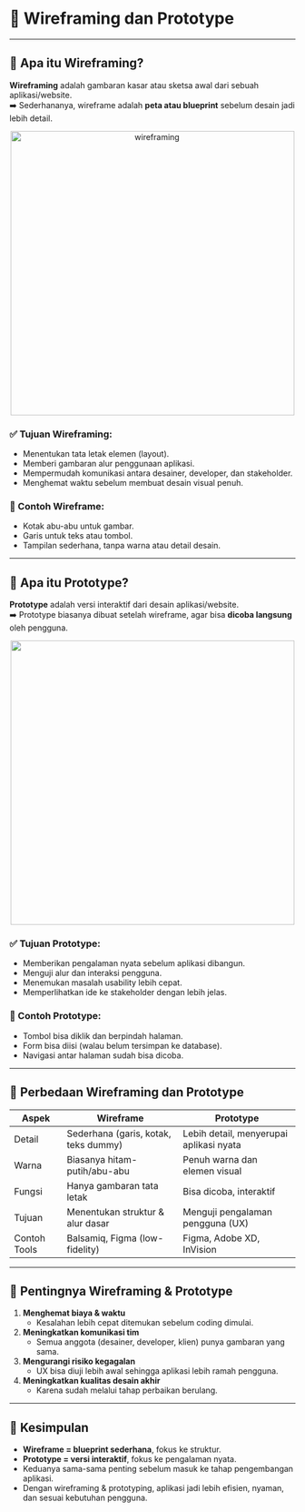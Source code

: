 # 📘 Wireframing dan Prototype

---

## 🔹 Apa itu Wireframing?
**Wireframing** adalah gambaran kasar atau sketsa awal dari sebuah aplikasi/website.  
➡️ Sederhananya, wireframe adalah **peta atau blueprint** sebelum desain jadi lebih detail.  

<p align="center">
 <img alt="wireframing" src="https://github.com/user-attachments/assets/1bb48eb2-fb1d-4c4e-b595-1ee8b0aa47ba" width="500" />

</p>

### ✅ Tujuan Wireframing:
- Menentukan tata letak elemen (layout).  
- Memberi gambaran alur penggunaan aplikasi.  
- Mempermudah komunikasi antara desainer, developer, dan stakeholder.  
- Menghemat waktu sebelum membuat desain visual penuh.  

### 📌 Contoh Wireframe:
- Kotak abu-abu untuk gambar.  
- Garis untuk teks atau tombol.  
- Tampilan sederhana, tanpa warna atau detail desain.  

---

## 🔹 Apa itu Prototype?
**Prototype** adalah versi interaktif dari desain aplikasi/website.  
➡️ Prototype biasanya dibuat setelah wireframe, agar bisa **dicoba langsung** oleh pengguna.  

<p align="center">
  <img src="https://github.com/user-attachments/assets/fe6d64f9-761c-4f42-9bb8-2c981801d59e" width="500" />
</p>

### ✅ Tujuan Prototype:
- Memberikan pengalaman nyata sebelum aplikasi dibangun.  
- Menguji alur dan interaksi pengguna.  
- Menemukan masalah usability lebih cepat.  
- Memperlihatkan ide ke stakeholder dengan lebih jelas.  

### 📌 Contoh Prototype:
- Tombol bisa diklik dan berpindah halaman.  
- Form bisa diisi (walau belum tersimpan ke database).  
- Navigasi antar halaman sudah bisa dicoba.  

---

## 🔹 Perbedaan Wireframing dan Prototype

| Aspek        | Wireframe                             | Prototype                            |
|--------------|---------------------------------------|--------------------------------------|
| Detail       | Sederhana (garis, kotak, teks dummy)  | Lebih detail, menyerupai aplikasi nyata |
| Warna        | Biasanya hitam-putih/abu-abu          | Penuh warna dan elemen visual        |
| Fungsi       | Hanya gambaran tata letak             | Bisa dicoba, interaktif              |
| Tujuan       | Menentukan struktur & alur dasar      | Menguji pengalaman pengguna (UX)     |
| Contoh Tools | Balsamiq, Figma (low-fidelity)        | Figma, Adobe XD, InVision            |

---

## 🔹 Pentingnya Wireframing & Prototype
1. **Menghemat biaya & waktu**  
   - Kesalahan lebih cepat ditemukan sebelum coding dimulai.  
2. **Meningkatkan komunikasi tim**  
   - Semua anggota (desainer, developer, klien) punya gambaran yang sama.  
3. **Mengurangi risiko kegagalan**  
   - UX bisa diuji lebih awal sehingga aplikasi lebih ramah pengguna.  
4. **Meningkatkan kualitas desain akhir**  
   - Karena sudah melalui tahap perbaikan berulang.  

---

## 🔹 Kesimpulan
- **Wireframe = blueprint sederhana**, fokus ke struktur.  
- **Prototype = versi interaktif**, fokus ke pengalaman nyata.  
- Keduanya sama-sama penting sebelum masuk ke tahap pengembangan aplikasi.  
- Dengan wireframing & prototyping, aplikasi jadi lebih efisien, nyaman, dan sesuai kebutuhan pengguna.  
